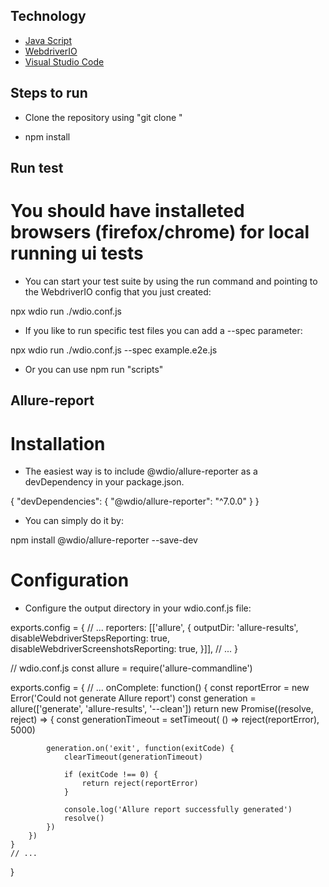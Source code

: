 ## Technology

- [Java Script](https://learn.javascript.ru/)
- [WebdriverIO](https://webdriver.io/)
- [Visual Studio Code](https://code.visualstudio.com/)



## Steps to run

- Clone the repository using "git clone "

- npm install


## Run test

# You should have installeted browsers (firefox/chrome) for local running ui tests

- You can start your test suite by using the run command and pointing to the WebdriverIO config that you just created:

npx wdio run ./wdio.conf.js

- If you like to run specific test files you can add a --spec parameter:

npx wdio run ./wdio.conf.js --spec example.e2e.js

- Or you can use npm run "scripts"

## Allure-report

# Installation
- The easiest way is to include @wdio/allure-reporter as a devDependency in your package.json.

{
  "devDependencies": {
    "@wdio/allure-reporter": "^7.0.0"
  }
}

- You can simply do it by:

npm install @wdio/allure-reporter --save-dev

# Configuration
- Configure the output directory in your wdio.conf.js file:

exports.config = {
    // ...
    reporters: [['allure', {
        outputDir: 'allure-results',
        disableWebdriverStepsReporting: true,
        disableWebdriverScreenshotsReporting: true,
    }]],
    // ...
}

// wdio.conf.js
const allure = require('allure-commandline')

exports.config = {
    // ...
    onComplete: function() {
        const reportError = new Error('Could not generate Allure report')
        const generation = allure(['generate', 'allure-results', '--clean'])
        return new Promise((resolve, reject) => {
            const generationTimeout = setTimeout(
                () => reject(reportError),
                5000)

            generation.on('exit', function(exitCode) {
                clearTimeout(generationTimeout)

                if (exitCode !== 0) {
                    return reject(reportError)
                }

                console.log('Allure report successfully generated')
                resolve()
            })
        })
    }
    // ...
}


